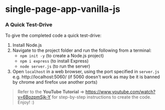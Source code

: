 # single-page-app-vanilla-js

### A Quick Test-Drive

To give the completed code a quick test-drive:

1. Install Node.js
2. Navigate to the project folder and run the following from a terminal:
   - `npm init -y` (to create a Node.js project)
   - `npm i express` (to install Express)
   - `node server.js` (to run the server)
3. Open `localhost` in a web browser, using the port specified in `server.js` e.g. http://localhost:5060/ (if 5060 doesn't work as may be it is banned by chrome and firefox use another ports)

> Refer to the **YouTube Tutorial** => https://www.youtube.com/watch?v=6BozpmSjk-Y for step-by-step instructions to create the code. Enjoy! :)
